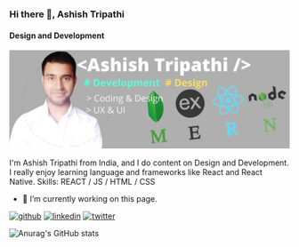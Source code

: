 ### Hi there 👋, Ashish Tripathi
#### Design and Development
![Design and Development](https://github.com/ashishtripathi1110/ashishtripathi1110/blob/main/saxscbc%20(1).png)

I'm Ashish Tripathi from India, and I do content on Design and Development. I really enjoy learning language and frameworks like React and React Native.
Skills: REACT / JS / HTML / CSS

- 🔭 I’m currently working on this page. 


[<img src='https://cdn.jsdelivr.net/npm/simple-icons@3.0.1/icons/github.svg' alt='github' height='40'>](https://github.com/ashishtripathi1110)  [<img src='https://cdn.jsdelivr.net/npm/simple-icons@3.0.1/icons/linkedin.svg' alt='linkedin' height='40'>](https://www.linkedin.com/in/ashishtripathi11101996/)  [<img src='https://cdn.jsdelivr.net/npm/simple-icons@3.0.1/icons/twitter.svg' alt='twitter' height='40'>](https://twitter.com/@Ashisht70974967)  



![Anurag's GitHub stats](https://github-readme-stats.vercel.app/api?username=AshishTripathi&hide=contribs,prs)

